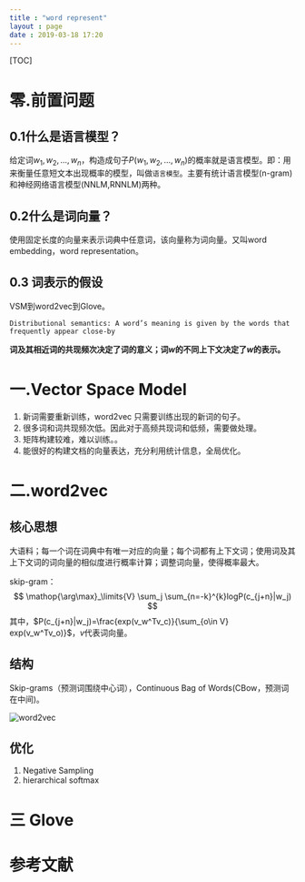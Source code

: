 ```yaml
---
title : "word represent"
layout : page
date : 2019-03-18 17:20
---
```


[TOC]

# 零.前置问题

## 0.1什么是语言模型？

给定词$w_1,w_2,...,w_n$，构造成句子$P(w_1,w_2,...,w_n)$的概率就是语言模型。即：用来衡量任意短文本出现概率的模型，叫做`语言模型`。主要有统计语言模型(n-gram)和神经网络语言模型(NNLM,RNNLM)两种。



## 0.2什么是词向量？

使用固定长度的向量来表示词典中任意词，该向量称为词向量。又叫word embedding，word representation。

## 0.3 词表示的假设

VSM到word2vec到Glove。

`Distributional semantics: A word’s meaning is given by the words that frequently appear close-by `

**词及其相近词的共现频次决定了词的意义；词$w$的不同上下文决定了$w$的表示。**





# 一.Vector Space Model

1. 新词需要重新训练，word2vec 只需要训练出现的新词的句子。
2. 很多词和词共现频次低。因此对于高频共现词和低频，需要做处理。
3. 矩阵构建较难，难以训练。。
4. 能很好的构建文档的向量表达，充分利用统计信息，全局优化。



# 二.word2vec

## 核心思想

大语料；每一个词在词典中有唯一对应的向量；每个词都有上下文词；使用词及其上下文词的词向量的相似度进行概率计算；调整词向量，使得概率最大。

skip-gram：
$$
\mathop{\arg\max}_\limits{V} \sum_j \sum_{n=-k}^{k}logP(c_{j+n}|w_j)
$$
其中，$P(c_{j+n}|w_j)=\frac{exp(v_w^Tv_c)}{\sum_{o\in V} exp(v_w^Tv_o)}$，$v$代表词向量。

## 结构

Skip-grams（预测词围绕中心词），Continuous Bag of Words(CBow，预测词在中间)。

<img src="/wiki/static/images/word2vec1.png" alt="word2vec" />

## 优化

1. Negative Sampling
2. hierarchical softmax 

# 三 Glove

# 参考文献